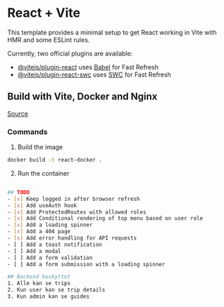 # React + Vite

This template provides a minimal setup to get React working in Vite with HMR and some ESLint rules.

Currently, two official plugins are available:

- [@vitejs/plugin-react](https://github.com/vitejs/vite-plugin-react/blob/main/packages/plugin-react/README.md) uses [Babel](https://babeljs.io/) for Fast Refresh
- [@vitejs/plugin-react-swc](https://github.com/vitejs/vite-plugin-react-swc) uses [SWC](https://swc.rs/) for Fast Refresh
## Build with Vite, Docker and Nginx
[Source](https://tiangolo.medium.com/react-in-docker-with-nginx-built-with-multi-stage-docker-builds-including-testing-8cc49d6ec305)

### Commands
1. Build the image
```bash
docker build -t react-docker .
```
2. Run the container
```bash

## TODO
- [x] Keep logged in after browser refresh
- [x] Add useAuth hook 
- [x] Add ProtectedRoutes with allowed roles
- [x] Add Conditional rendering of top menu based on user role
- [x] Add a loading spinner
- [x] Add a 404 page
- [x] Add error handling for API requests
- [ ] Add a toast notification
- [ ] Add a modal
- [ ] Add a form validation
- [ ] Add a form submission with a loading spinner

## Backend beskyttet
1. Alle kan se trips
2. Kun user kan se trip details
3. Kun admin kan se guides

